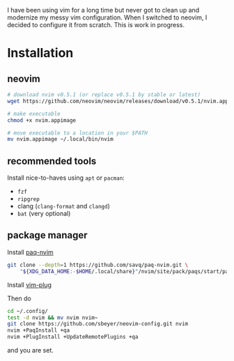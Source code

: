 I have been using vim for a long time but never got to clean up and modernize my messy vim configuration.
When I switched to neovim, I decided to configure it from scratch.
This is work in progress.

# Installation

## neovim

```sh
# download nvim v0.5.1 (or replace v0.5.1 by stable or latest)
wget https://github.com/neovim/neovim/releases/download/v0.5.1/nvim.appimage

# make executable
chmod +x nvim.appimage

# move executable to a location in your $PATH
mv nvim.appimage ~/.local/bin/nvim
```

## recommended tools

Install nice-to-haves using `apt` or `pacman`:
 * `fzf`
 * `ripgrep`
 * clang (`clang-format` and `clangd`)
 * `bat` (very optional)

## package manager

Install [paq-nvim](https://github.com/savq/paq-nvim)

```sh
git clone --depth=1 https://github.com/savq/paq-nvim.git \
    "${XDG_DATA_HOME:-$HOME/.local/share}"/nvim/site/pack/paqs/start/paq-nvim
```

Install [vim-plug](https://github.com/junegunn/vim-plug)

Then do
```sh
cd ~/.config/
test -d nvim && mv nvim nvim~
git clone https://github.com/sbeyer/neovim-config.git nvim
nvim +PaqInstall +qa
nvim +PlugInstall +UpdateRemotePlugins +qa
```
and you are set.
